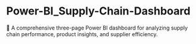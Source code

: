# Power-BI_Supply-Chain-Dashboard
🚀 A comprehensive three-page Power BI dashboard for analyzing supply chain performance, product insights, and supplier efficiency.

